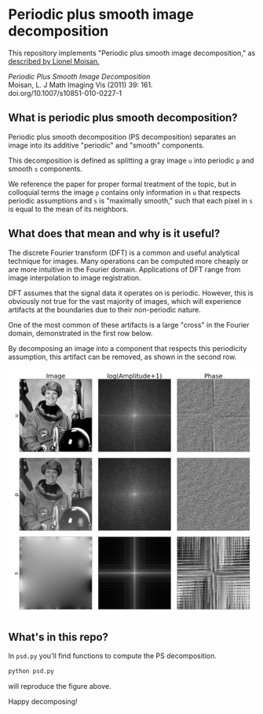 # Periodic plus smooth image decomposition

This repository implements "Periodic plus smooth image decomposition," as [described by Lionel Moisan.](http://www.math-info.univ-paris5.fr/~moisan/papers/2009-11r.pdf)

*Periodic Plus Smooth Image Decomposition*  
Moisan, L. J Math Imaging Vis (2011) 39: 161.  
doi.org/10.1007/s10851-010-0227-1  

## What is periodic plus smooth decomposition?

Periodic plus smooth decomposition (PS decomposition) separates an image into its additive "periodic" and "smooth" components. 

This decomposition is defined as splitting a gray image `u` into periodic `p` and smooth `s` components. 

We reference the paper for proper formal treatment of the topic, but in colloquial terms the image `p` contains only information in `u` that respects periodic assumptions and `s` is "maximally smooth," such that each pixel in `s` is equal to the mean of its neighbors.

## What does that mean and why is it useful?

The discrete Fourier transform (DFT) is a common and useful analytical technique for images. Many operations can be computed more cheaply or are more intuitive in the Fourier domain. Applications of DFT range from image interpolation to image registration. 

DFT assumes that the signal data it operates on is periodic. However, this is obviously not true for the vast majority of images, which will experience artifacts at the boundaries due to their non-periodic nature. 

One of the most common of these artifacts is a large "cross" in the Fourier domain, demonstrated in the first row below.

By decomposing an image into a component that respects this periodicity assumption, this artifact can be removed, as shown in the second row.

![Astronaut PS decomp](astronaut_psd.png)

## What's in this repo?

In `psd.py` you'll find functions to compute the PS decomposition. 

```bash
python psd.py
```
will reproduce the figure above.

Happy decomposing!



